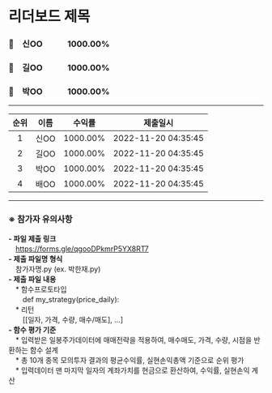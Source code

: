 # 리더보드 제목
### 🥇　신OO　　　1000.00%
### 🥈　길OO　　　1000.00%
### 🥉　박OO　　　1000.00%
___
| 순위 | 이름 | 수익률 | 제출일시 |
|:----:|:----:|:-----:|:----:|
| 1 | 신OO | 1000.00% | 2022-11-20 04:35:45 |
| 2 | 길OO | 1000.00% | 2022-11-20 04:35:45 |
| 3 | 박OO | 1000.00% | 2022-11-20 04:35:45 |
| 4 | 배OO | 1000.00% | 2022-11-20 04:35:45 |


---
### ※ **참가자 유의사항**<br>
**- 파일 제출 링크** <br>
　https://forms.gle/qgooDPkmrP5YX8RT7 <br>
**- 제출 파일명 형식**<br>
　참가자명.py (ex. 박한재.py)<br>
**- 제출 파일 내용**<br>
　* 함수프로토타입 <br>
　　def my_strategy(price_daily): <br>
　* 리턴 <br>
　　[[일자, 가격, 수량, 매수/매도], ...] <br>
**- 함수 평가 기준**<br>
　* 입력받은 일봉주가데이터에 매매전략을 적용하여, 매수매도, 가격, 수량, 시점을 반환하는 함수 설계 <br>
　* 총 10개 종목 모의투자 결과의 평균수익률, 실현손익총액 기준으로 순위 평가 <br>
　* 입력데이터 맨 마지막 일자의 계좌가치를 현금으로 환산하여, 수익률, 실현손익 계산 <br>
